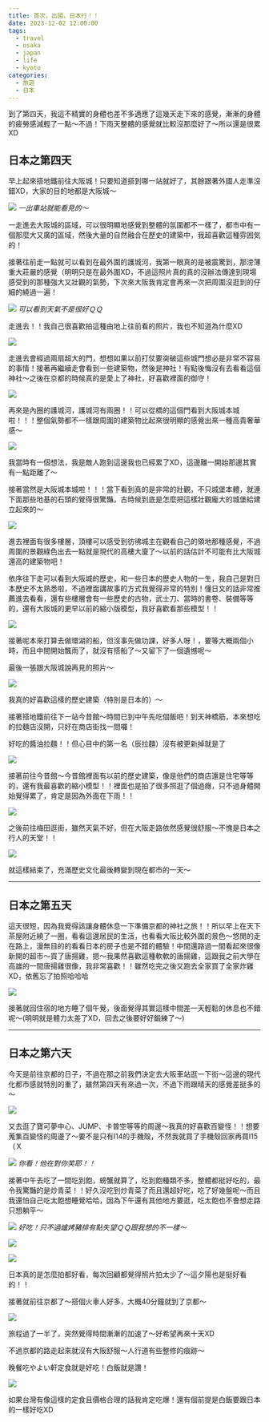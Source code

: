 ```yaml
---
title: 首次，出國，日本行！！
date: 2023-12-02 12:00:00
tags: 
  - travel
  - osaka
  - japan
  - life
  - kyoto
categories:
  - 旅遊
  - 日本
---
```


到了第四天，我這不精實的身體也差不多適應了這幾天走下來的感覺，漸漸的身體的疲勞感減輕了一點～不過！下雨天整體的感覺就比較沒那麼好了～所以還是很累XD

## 日本之第四天
早上起來搭地鐵前往大阪城！只要知道搭到哪一站就好了，其餘跟著外國人走準沒錯XD，大家的目的地都是大阪城～

![](images/2023-12-02歷史，城堡，日本行！！/1_4bq1chfZAhAi-iov83Dj-Q.webp)
*一出車站就能看見的～*

一走進去大阪城的區域，可以很明顯地感覺到整體的氛圍都不一樣了，都市中有一個那麼大又廣的區域，然後大量的自然融合在歷史的建築中，我超喜歡這種雰囲気的！

接著往前走一點就可以看到在最外圍的護城河，我第一眼真的是被震驚到，那滂薄重大莊嚴的感覺（明明只是在最外圍XD，不過這照片真的真的沒辦法傳達到現場感受到的那種強大又壯觀的氣勢，下次來大阪我肯定會再來一次把周圍沒逛到的仔細的繞過一遍！

![](images/2023-12-02歷史，城堡，日本行！！/1_xTZWNWimlBst8gkXf6Xhwg.webp)
*可以看到天氣不是很好ＱＱ*

走進去！！我自己很喜歡拍這種由地上往前看的照片，我也不知道為什麼XD

![](images/2023-12-02歷史，城堡，日本行！！/1_VVXKAemCObjS6iZxDs-v4g.webp)

走進去會經過兩扇超大的門，想想如果以前打仗要突破這些城門想必是非常不容易的事情！接著再繼續走會看到一些建築物，然後是神社！有點後悔沒有去看看這個神社～之後在京都的時候真的是愛上了神社，好喜歡裡面的御守！

![](images/2023-12-02歷史，城堡，日本行！！/1_Wtd9FeCA9lW0CcCgLSV0Nw.webp)

再來是內圈的護城河，護城河有兩圈！！可以從橋的這個門看到大阪城本城啦！！！整個氣勢都不一樣跟周圍的建築物比起來很明顯的感覺出來一種高貴奢華感～

![](images/2023-12-02歷史，城堡，日本行！！/1_DT1BP9jsDFw5BYyBiHR2xQ.webp)

我當時有一個想法，我是敵人跑到這邊我也已經累了XD，這邊離一開始那邊其實有一點距離了～

接著當然是大阪城本城啦！！！當下看到真的是非常的壯觀，不只城堡本體，就連下面那些地基的石頭的覺得很驚豔，古時候到底是怎麼把這樣壯觀龐大的城堡給建立起來的～

![](images/2023-12-02歷史，城堡，日本行！！/1_wwUbkicoHr-7F_ab21sQNw.webp)

進去裡面有很多樓層，頂樓可以感受到彷彿城主在觀看自己的領地那種感覺，不過周圍的景觀綠色出去一點就是現代的高樓大廈了～以前的話估計不可能有比大阪城還高的建築物吧！

依序往下走可以看到大阪城的歷史，和一些日本的歷史人物的一生，我自己是對日本歷史不太熟悉啦，不過裡面講故事的方式我覺得非常的特別！懂日文的話非常推薦進去看看，還有些樓層會有一些歷史的古物，武士刀、當時的書卷、裝備等等的，還有大阪城的更早以前的縮小版模型，我好喜歡看那些模型！！

![](images/2023-12-02歷史，城堡，日本行！！/1_P_Ymz8t6Qr3ISAOF_9JoDA.webp)

接著呢本來打算去做環湖的船，但沒事先做功課，好多人呀！，要等大概兩個小時，而且中間開始飄雨了，就沒有搭船了～又留下了一個遺憾呢～

最後一張跟大阪城說再見的照片～

![](images/2023-12-02歷史，城堡，日本行！！/1_eCPXSn02oUMjafCswj9xAw.webp)

我真的好喜歡這樣的歷史建築（特別是日本的）～

接著搭地鐵前往下一站今昔館～時間已到中午先吃個飯吧！到天神橋筋，本來想吃的拉麵店沒開，只好在商店街找一間囉！

好吃的醬油拉麵！！但心目中的第一名（辰拉麵）沒有被更新掉就是了

![](images/2023-12-02歷史，城堡，日本行！！/1_MOWZtOkLBNYHA40ySEJ3Dg.webp)

接著前往今昔館～今昔館裡面有以前的歷史建築，像是他們的商店還是住宅等等的，還有我最喜歡的縮小模型！！裡面也是拍了很多照逛了個過癮，只不過身體開始覺得累了，肯定是因為外面在下雨！！

![](images/2023-12-02歷史，城堡，日本行！！/1_Xc925K98toPQg8uRAgcF8A.webp)

之後前往梅田逛街，雖然天氣不好，但在大阪走路依然感覺很舒服～不愧是日本之行人的天堂！！

![](images/2023-12-02歷史，城堡，日本行！！/1_H-Iqq5qD0gSYEpBYBn6xvQ.webp)

就這樣結束了，充滿歷史文化最後轉變到現在都市的一天～

---

## 日本之第五天
這天很短，因為我覺得該讓身體休息一下準備京都的神社之旅！！所以早上在天下茶屋附近繞了一圈，看看這邊居民的生活，也看看大阪比較外圍的景色～悠閒的走在路上，漫無目的的看看日本的房子也是不錯的體驗！中間還路過一間看起來很像新開的超市～買了唐揚雞，摁～我果然喜歡這種軟軟的唐揚雞，這跟我之前大學在高雄的一間唐揚雞很像，我非常喜歡！！雖然吃完之後又跑去全家買了全家炸雞XD，依舊忘了拍照哈哈哈

![](images/2023-12-02歷史，城堡，日本行！！/1_TNy6Q2kS9Pnxu7sriRBvkg.webp)

接著就回住宿的地方睡了個午覺，後面覺得其實這樣中間差一天輕鬆的休息也不錯呢～(明明就是體力太差了XD，回去之後要好好鍛練了～)

---

## 日本之第六天
今天是前往京都的日子，不過在那之前我們決定去大阪車站逛一下街～這邊的現代化都市感就特別的重了，雖然第四天有來過一次，不過下雨跟晴天的感覺差挺多的～

![](images/2023-12-02歷史，城堡，日本行！！/1_1YCZGv5DY8kKPqpfiI-BHQ.webp)

又去逛了寶可夢中心、JUMP、卡普空等等的周邊～我真的好喜歡百變怪！！想要蒐集百變怪的周邊了～要不是只有I14的手機殼，不然我就買了手機殼回家再買I15（Ｘ

![](images/2023-12-02歷史，城堡，日本行！！/1_VAQzRZ_MzA_z1HAP7_XXOQ.webp)
*你看！他在對你笑耶！！*

接著中午去吃了一間吃到飽，螃蟹就算了，吃到飽種類不多，整體都挺好吃的，最令我驚豔的是炒青菜！！好久沒吃到炒青菜了而且還超好吃，吃了好幾盤呢～而且我還怕自己吃太飽想睡覺哈哈，因為下午還有其他地方要逛，吃太飽也不會想走路只想躺平～

![](images/2023-12-02歷史，城堡，日本行！！/1_Y-0dexAlFhMNhJyzya_ctw.webp)
*好吃！只不過爐烤豬排有點失望ＱＱ跟我想的不一樣～*

![](images/2023-12-02歷史，城堡，日本行！！/1_KmOZmndV_0GSDfDtD4DpvQ.webp)

![](images/2023-12-02歷史，城堡，日本行！！/1_D1veRzeIf2s0c_09dDPnCg.webp)

日本真的是怎麼拍都好看，每次回顧都覺得照片拍太少了～這夕陽也是挺好看的！！

接著就前往京都了～搭個火車人好多，大概40分鐘就到了京都～

![](images/2023-12-02歷史，城堡，日本行！！/1_esjxHxlcy0RF1AcF8Rns4w.webp)

旅程過了一半了，突然覺得時間漸漸的加速了～好希望再來十天XD

不過京都的路走起來就沒有大阪舒服～人行道有些整修的痕跡～

晚餐吃やよい軒定食就是好吃！白飯就是讚！

![](images/2023-12-02歷史，城堡，日本行！！/1_jmBvsIWgIxnlGaevXe6Uig.webp)

如果台灣有像這樣的定食且價格合理的話我肯定吃爆！還有個前提是白飯要跟日本的一樣好吃XD

